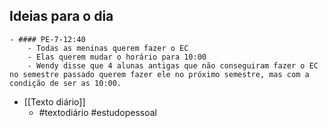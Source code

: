 ## Ideias para o dia
	- #### PE-7-12:40
		- Todas as meninas querem fazer o EC
		- Elas querem mudar o horário para 10:00
		- Wendy disse que 4 alunas antigas que não conseguiram fazer o EC no semestre passado querem fazer ele no próximo semestre, mas com a condição de ser as 10:00.
- [[Texto diário]]
	- #textodiário #estudopessoal